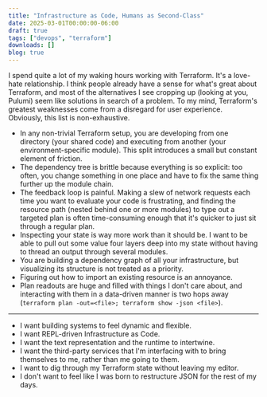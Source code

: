 ```yaml
---
title: "Infrastructure as Code, Humans as Second-Class"
date: 2025-03-01T00:00:00-06:00
draft: true
tags: ["devops", "terraform"]
downloads: []
blog: true
---
```


I spend quite a lot of my waking hours working with Terraform. It's a love-hate relationship. I think people already have a sense for what's great about Terraform, and most of the alternatives I see cropping up (looking at you, Pulumi) seem like solutions in search of a problem. To my mind, Terraform's greatest weaknesses come from a disregard for user experience. Obviously, this list is non-exhaustive.

- In any non-trivial Terraform setup, you are developing from one directory (your shared code) and executing from another (your environment-specific module). This split introduces a small but constant element of friction.
- The dependency tree is brittle because everything is so explicit: too often, you change something in one place and have to fix the same thing further up the module chain.
- The feedback loop is painful. Making a slew of network requests each time you want to evaluate your code is frustrating, and finding the resource path (nested behind one or more modules) to type out a targeted plan is often time-consuming enough that it's quicker to just sit through a regular plan.
- Inspecting your state is way more work than it should be. I want to be able to pull out some value four layers deep into my state without having to thread an output through several modules.
- You are building a dependency graph of all your infrastructure, but visualizing its structure is not treated as a priority.
- Figuring out how to import an existing resource is an annoyance.
- Plan readouts are huge and filled with things I don't care about, and interacting with them in a data-driven manner is two hops away (`terraform plan -out=<file>; terraform show -json <file>`).

---

- I want building systems to feel dynamic and flexible.
- I want REPL-driven Infrastructure as Code.
- I want the text representation and the runtime to intertwine.
- I want the third-party services that I'm interfacing with to bring themselves to me, rather than me going to them.
- I want to dig through my Terraform state without leaving my editor.
- I don't want to feel like I was born to restructure JSON for the rest of my days.
